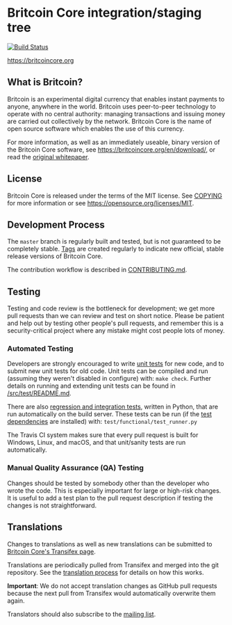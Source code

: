 Britcoin Core integration/staging tree
=====================================

[![Build Status](https://travis-ci.org/britcoin/britcoin.svg?branch=master)](https://travis-ci.org/britcoin/britcoin)

https://britcoincore.org

What is Britcoin?
----------------

Britcoin is an experimental digital currency that enables instant payments to
anyone, anywhere in the world. Britcoin uses peer-to-peer technology to operate
with no central authority: managing transactions and issuing money are carried
out collectively by the network. Britcoin Core is the name of open source
software which enables the use of this currency.

For more information, as well as an immediately useable, binary version of
the Britcoin Core software, see https://britcoincore.org/en/download/, or read the
[original whitepaper](https://britcoincore.org/britcoin.pdf).

License
-------

Britcoin Core is released under the terms of the MIT license. See [COPYING](COPYING) for more
information or see https://opensource.org/licenses/MIT.

Development Process
-------------------

The `master` branch is regularly built and tested, but is not guaranteed to be
completely stable. [Tags](https://github.com/britcoin/britcoin/tags) are created
regularly to indicate new official, stable release versions of Britcoin Core.

The contribution workflow is described in [CONTRIBUTING.md](CONTRIBUTING.md).

Testing
-------

Testing and code review is the bottleneck for development; we get more pull
requests than we can review and test on short notice. Please be patient and help out by testing
other people's pull requests, and remember this is a security-critical project where any mistake might cost people
lots of money.

### Automated Testing

Developers are strongly encouraged to write [unit tests](src/test/README.md) for new code, and to
submit new unit tests for old code. Unit tests can be compiled and run
(assuming they weren't disabled in configure) with: `make check`. Further details on running
and extending unit tests can be found in [/src/test/README.md](/src/test/README.md).

There are also [regression and integration tests](/test), written
in Python, that are run automatically on the build server.
These tests can be run (if the [test dependencies](/test) are installed) with: `test/functional/test_runner.py`

The Travis CI system makes sure that every pull request is built for Windows, Linux, and macOS, and that unit/sanity tests are run automatically.

### Manual Quality Assurance (QA) Testing

Changes should be tested by somebody other than the developer who wrote the
code. This is especially important for large or high-risk changes. It is useful
to add a test plan to the pull request description if testing the changes is
not straightforward.

Translations
------------

Changes to translations as well as new translations can be submitted to
[Britcoin Core's Transifex page](https://www.transifex.com/projects/p/britcoin/).

Translations are periodically pulled from Transifex and merged into the git repository. See the
[translation process](doc/translation_process.md) for details on how this works.

**Important**: We do not accept translation changes as GitHub pull requests because the next
pull from Transifex would automatically overwrite them again.

Translators should also subscribe to the [mailing list](https://groups.google.com/forum/#!forum/britcoin-translators).

